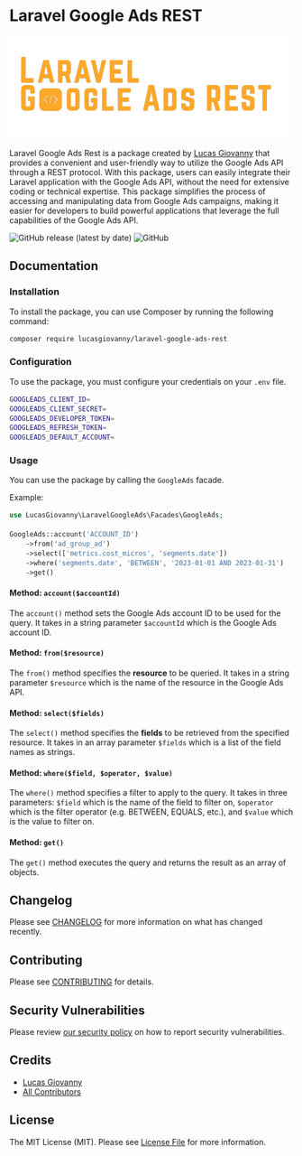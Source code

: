 # Laravel Google Ads REST

<img src="art/logo.png" width="500" alt="Laravel Google Ads RES">

Laravel Google Ads Rest is a package created by [Lucas Giovanny](https://github.com/lucasgiovanny) that provides a convenient and user-friendly way to utilize the Google Ads API through a REST protocol. With this package, users can easily integrate their Laravel application with the Google Ads API, without the need for extensive coding or technical expertise. This package simplifies the process of accessing and manipulating data from Google Ads campaigns, making it easier for developers to build powerful applications that leverage the full capabilities of the Google Ads API.

![GitHub release (latest by date)](https://img.shields.io/github/v/release/lucasgiovanny/laravel-google-ads-rest?label=last%20version)
![GitHub](https://img.shields.io/github/license/lucasgiovanny/laravel-google-ads-rest)

## Documentation

### Installation

To install the package, you can use Composer by running the following command:

```bash
composer require lucasgiovanny/laravel-google-ads-rest
```

### Configuration

To use the package, you must configure your credentials on your `.env` file.

```bash
GOOGLEADS_CLIENT_ID=
GOOGLEADS_CLIENT_SECRET=
GOOGLEADS_DEVELOPER_TOKEN=
GOOGLEADS_REFRESH_TOKEN=
GOOGLEADS_DEFAULT_ACCOUNT=
```

### Usage

You can use the package by calling the `GoogleAds` facade.

Example:

```php
use LucasGiovanny\LaravelGoogleAds\Facades\GoogleAds;

GoogleAds::account('ACCOUNT_ID')
    ->from('ad_group_ad')
    ->select(['metrics.cost_micros', 'segments.date'])
    ->where('segments.date', 'BETWEEN', '2023-01-01 AND 2023-01-31')
    ->get()
```

#### Method: `account($accountId)`

The `account()` method sets the Google Ads account ID to be used for the query. It takes in a string parameter `$accountId` which is the Google Ads account ID.

#### Method: `from($resource)`

The `from()` method specifies the **resource** to be queried. It takes in a string parameter `$resource` which is the name of the resource in the Google Ads API.

#### Method: `select($fields)`

The `select()` method specifies the **fields** to be retrieved from the specified resource. It takes in an array parameter `$fields` which is a list of the field names as strings.

#### Method: `where($field, $operator, $value)`

The `where()` method specifies a filter to apply to the query. It takes in three parameters: `$field` which is the name of the field to filter on, `$operator` which is the filter operator (e.g. BETWEEN, EQUALS, etc.), and `$value` which is the value to filter on.

#### Method: `get()`

The `get()` method executes the query and returns the result as an array of objects.

## Changelog

Please see [CHANGELOG](CHANGELOG.md) for more information on what has changed recently.

## Contributing

Please see [CONTRIBUTING](.github/CONTRIBUTING.md) for details.

## Security Vulnerabilities

Please review [our security policy](../../security/policy) on how to report security vulnerabilities.

## Credits

-   [Lucas Giovanny](https://github.com/lucasgiovanny)
-   [All Contributors](../../contributors)

## License

The MIT License (MIT). Please see [License File](LICENSE.md) for more information.
